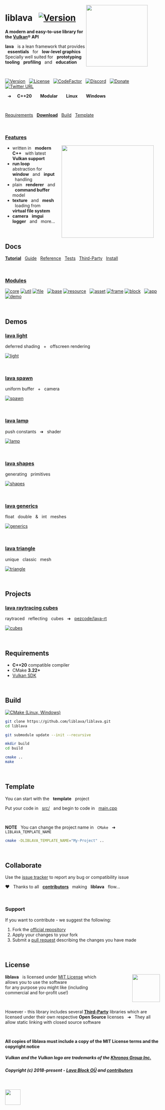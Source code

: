 <a href="https://git.io/liblava"><img align="right" src="res/doc/liblava_logo_200px.png" width="200" style="margin:0px 40px 0px 0px"></a>

# liblava &nbsp; [![Version](https://img.shields.io/badge/2022-preview-blue)](#demos)

**A modern and easy-to-use library for the <a href="https://www.khronos.org/vulkan/" target="_blank">Vulkan</a>® API**

**lava** &nbsp; is a lean framework that provides &nbsp; **essentials** &nbsp; for &nbsp; **low-level graphics** <br />Specially well suited for &nbsp; **prototyping** &nbsp; **tooling** &nbsp; **profiling** &nbsp; and &nbsp; **education**

<br />

[![Version](https://img.shields.io/badge/Version-0.7.1-blue)](https://git.io/liblava) &nbsp; [![License](https://img.shields.io/github/license/liblava/liblava)](LICENSE) &nbsp; [![CodeFactor](https://www.codefactor.io/repository/github/liblava/liblava/badge)](https://www.codefactor.io/repository/github/liblava/liblava) &nbsp; [![Discord](https://img.shields.io/discord/439508141722435595)](https://discord.lava-block.com) &nbsp; [![Donate](https://img.shields.io/badge/donate-PayPal-lightgrey.svg)](https://paypal.me/liblava) &nbsp; [![Twitter URL](https://img.shields.io/twitter/url/http/shields.io.svg?style=social&label=Follow)](https://twitter.com/liblava)

&nbsp; ➜ &nbsp; &nbsp; **C++20** &nbsp; &nbsp; &nbsp; **Modular** &nbsp; &nbsp; &nbsp; **Linux** &nbsp; &nbsp; &nbsp; **Windows**

<br />

[Requirements](#requirements) &nbsp; **[Download](https://github.com/liblava/liblava/releases)** &nbsp; [Build](#build) &nbsp; [Template](#template) 

<br />

### [Features](doc/Features.md)

<a href="https://www.khronos.org/vulkan/" target="_blank"><img align="right" hspace="20" src="res/doc/Vulkan_170px_Dec16.png" width="300"></a>

* written in &nbsp; **modern C++** &nbsp; with latest &nbsp; **Vulkan support**
* **run loop** &nbsp; abstraction for &nbsp; **window** &nbsp; and &nbsp; **input** &nbsp; handling
* plain &nbsp; **renderer** &nbsp; and &nbsp; **command buffer** &nbsp; model
* **texture** &nbsp; and &nbsp; **mesh** &nbsp; loading from &nbsp; **virtual file system**
* **camera** &nbsp; **imgui** &nbsp; **logger** &nbsp; and &nbsp; more...

<br />

## Docs

 **[Tutorial](doc/Tutorial.md)** &nbsp; [Guide](doc/Guide.md) &nbsp; [Reference](doc/Reference.md) &nbsp; [Tests](doc/Tests.md) &nbsp; [Third-Party](doc/Third-Party.md) &nbsp; [Install](doc/Install.md)

<br />

### [Modules](doc/Modules.md)

[![core](https://img.shields.io/badge/lava-core-blue.svg)](liblava/core) [![util](https://img.shields.io/badge/lava-util-blue.svg)](liblava/util) [![file](https://img.shields.io/badge/lava-file-blue.svg)](liblava/file) &nbsp; [![base](https://img.shields.io/badge/lava-base-yellowgreen.svg)](liblava/base) [![resource](https://img.shields.io/badge/lava-resource-yellowgreen.svg)](liblava/resource) &nbsp; [![asset](https://img.shields.io/badge/lava-asset-red.svg)](liblava/asset) [![frame](https://img.shields.io/badge/lava-frame-red.svg)](liblava/frame) [![block](https://img.shields.io/badge/lava-block-red.svg)](liblava/block) &nbsp; [![app](https://img.shields.io/badge/lava-app-brightgreen.svg)](liblava/app) [![demo](https://img.shields.io/badge/lava-demo-brightgreen.svg)](liblava-demo)

<br />

## Demos

### [lava light](liblava-demo/light.cpp)
deferred shading &nbsp; + &nbsp; offscreen rendering

<a href="liblava-demo/light.cpp">![light](res/light/screenshot.png)</a>

<br />

### [lava spawn](liblava-demo/spawn.cpp)
uniform buffer &nbsp; + &nbsp; camera

<a href="liblava-demo/spawn.cpp">![spawn](res/spawn/screenshot.png)</a>

<br />

### [lava lamp](liblava-demo/lamp.cpp)
push constants &nbsp; ➜ &nbsp; shader

<a href="liblava-demo/lamp.cpp">![lamp](res/lamp/screenshot.png)</a>

<br />

### [lava shapes](liblava-demo/shapes.cpp)
generating &nbsp; primitives

<a href="liblava-demo/shapes.cpp">![shapes](res/shapes/screenshot.png)</a>

<br />

### [lava generics](liblava-demo/generics.cpp)
float &nbsp; double &nbsp; & &nbsp; int &nbsp; meshes

<a href="liblava-demo/generics.cpp">![generics](res/generics/screenshot.png)</a>

<br />

### [lava triangle](liblava-demo/triangle.cpp)
unique &nbsp; classic &nbsp; mesh

<a href="liblava-demo/triangle.cpp">![triangle](res/triangle/screenshot.png)</a>

<br />

## Projects

### [lava raytracing cubes](https://github.com/pezcode/lava-rt/blob/main/demo/cubes.cpp)
raytraced &nbsp; reflecting &nbsp; cubes &nbsp; ➜ &nbsp; [pezcode/lava-rt](https://github.com/pezcode/lava-rt)

<a href="https://github.com/pezcode/lava-rt/blob/main/demo/cubes.cpp">![cubes](https://raw.githubusercontent.com/pezcode/lava-rt/main/demo/res/cubes/screenshot.png)</a>

<br />

## Requirements

* **C++20** compatible compiler
* CMake **3.22+**
* [Vulkan SDK](https://vulkan.lunarg.com)

<br />

## Build

[![CMake (Linux, Windows)](https://github.com/liblava/liblava/actions/workflows/cmake.yml/badge.svg)](https://github.com/liblava/liblava/actions/workflows/cmake.yml)

```bash
git clone https://github.com/liblava/liblava.git
cd liblava

git submodule update --init --recursive

mkdir build
cd build

cmake ..
make
```

<br />

## Template

You can start with the &nbsp; **template** &nbsp; project

Put your code in &nbsp; [src/](src) &nbsp; and begin to code in &nbsp; [main.cpp](src/main.cpp)

<br />

**NOTE** &nbsp; You can change the project name in &nbsp; `CMake` &nbsp; ➜ &nbsp; `LIBLAVA_TEMPLATE_NAME` 

```bash
cmake -DLIBLAVA_TEMPLATE_NAME="My-Project" ..
```

<br />

## Collaborate

Use the [issue tracker](https://github.com/liblava/liblava/issues) to report any bug or compatibility issue

:heart: &nbsp; Thanks to all &nbsp; **[contributors](https://github.com/liblava/liblava/graphs/contributors)** &nbsp; making &nbsp; **liblava** &nbsp; flow...

<br />

### Support

If you want to contribute - we suggest the following:

1. Fork the [official repository](https://github.com/liblava/liblava/fork)
2. Apply your changes to your fork
3. Submit a [pull request](https://github.com/liblava/liblava/pulls) describing the changes you have made

<br />

## License

<a href="https://opensource.org" target="_blank"><img align="right" width="90" src="res/doc/OSI-Approved-License-100x137.png" style="margin:0px 0px 0px 80px"></a>

**liblava** &nbsp; is licensed under [MIT License](LICENSE.md) which allows you to use the software <br />for any purpose you might like (including commercial and for-profit use!)

<br />

However - this library includes several **[Third-Party](doc/Third-Party.md)** libraries which are licensed under their own respective **Open Source** licenses &nbsp; ➜ &nbsp; They all allow static linking with closed source software

<br />

**All copies of liblava must include a copy of the MIT License terms and the copyright notice**

##### Vulkan and the Vulkan logo are trademarks of the <a href="http://www.khronos.org" target="_blank">Khronos Group Inc.</a>
##### Copyright (c) 2018-present - <a href="https://lava-block.com">Lava Block OÜ</a> and [contributors](https://github.com/liblava/liblava/graphs/contributors)

<br />

<a href="https://git.io/liblava"><img src="res/doc/liblava_logo_200px.png" width="50"></a>
